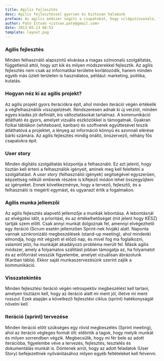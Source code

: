 ```yaml
---
title: Agilis fejlesztés
desc: Agilis fejlesztéssel gyorsan és biztosan haladunk
preface: Az agilis módszer segíti a csapatokat, hogy világszínvonalú, felhasználó-központú szolgáltatásokat építsenek gyorsan, és költséghatékonyan.
author: Pató István <istvan.pato@gmail.com>
date: 2013-05-13 08:53
template: layout.pug
---
```


### Agilis fejlesztés

Minden felhasználó alapszintű elvárása a magas színvonalú szolgáltatás, függetlenül attól, hogy azt kik és milyen módszerekkel fejlesztik. Az agilis fejlesztés nem csak az informatikai területre korlátozódik, hanem minden egyéb más üzleti területen is használatos, például: marketing, politika, kutatás.

### Hogyan néz ki az agilis projekt?

Az agilis projekt gyors iterációkra épít, ahol minden iteráció végén értékelik a végfelhasználók visszajelzését. Rendszeresen adnak ki új verziót, minden egyes kiadás jól definiált, kis változtatásokat tartalmaz. A kommunikáció átlátható és gyors, amelyet vizuális eszközökkel is támogatnak. Gyakran fizikai táblákon (whiteboard, kanban) és szoftverek együttesével teszik átláthatóvá a projektet, a lényeg az információ könnyű és azonnali elérése bárki számára. Az agilis fejlesztés mindig önálló, önszervező, néhány fős csapatokra épít.

### User story
Minden digitális szolgáltatás központja a felhasználó. Ez azt jelenti, hogy tisztán kell érteni a felhasználók igényeit, aminek meg kell feleltetni a szolgáltatást.
A _user story_ (felhasználói igények) segítségével egyszerűen, képzettség nélküli emberek részére is kifejező módon lehet összegyűjteni az igényeket. Ennek következménye, hogy a tervező, fejlesztő, és a felhasználó is megérti egymást, és ugyanazt értik a fogalmakon.

### Agilis munka jellemzői
Az agilis fejlesztés alapvető jellemzője a munkák lebontása. A lebontásnál az elvégzési időt, a prioritást, és az értékelhetőséget (mit jelent hogy KÉSZ) tartják szem előtt. Csak annyi munkát dolgoznak fel, amennyi elvégezhető egy iteráció (Scrum esetén jellemzően Sprint-nek hívják) alatt. Naponta vannak szinkronizáló megbeszélések (stand-up meeting), ahol mindenki elmondja, hogy mit végzett el előző nap, és mivel fog ma foglalkozni, valamint jelzi, ha munkáját akadályozó probléma merült fel. Másik agilis módszer, amely a folyamatos szállítást jobban támogatja az, ha folyamatot és az erőforrást vesszük figyelembe, amelyet vizuálisan ábrázolunk (Kanban tábla). Ekkor saját munkaszervezésünk szerint zajlik a kommunikáció.

### Visszatekintés
Minden fejlesztési iteráció végén retrospektív megbeszélést kell tartani, amelyen tisztázni kell, hogy az iteráció alatt mi ment jól, illetve mi ment rosszul. Ezek alapján a következő fejlesztési ciklus (sprint) hatékonyságát növelni kell.

### Iteráció (sprint) tervezése
Minden iteráció előtt szükséges egy rövid megbeszélés (Sprint meeting), ahol az iteráció végleges formát ölt: eldöntik a tagok, hogy melyik munkát és milyen sorrendben végzik. Megbecsülik, hogy mi fér bele az adott iterációba, figyelembe véve a tervezés, fejlesztés, tesztelés és dokumentálás munkát is. Döntenek arról, hogy az adott feladatok (User Story) befejezettnek nyilvánításához milyen egyéb feltételeket kell felvenni.
